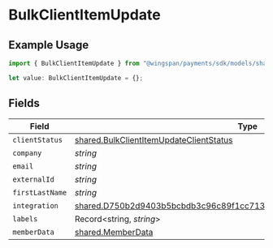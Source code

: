 # BulkClientItemUpdate

## Example Usage

```typescript
import { BulkClientItemUpdate } from "@wingspan/payments/sdk/models/shared";

let value: BulkClientItemUpdate = {};
```

## Fields

| Field                                                                                                                                                                     | Type                                                                                                                                                                      | Required                                                                                                                                                                  | Description                                                                                                                                                               |
| ------------------------------------------------------------------------------------------------------------------------------------------------------------------------- | ------------------------------------------------------------------------------------------------------------------------------------------------------------------------- | ------------------------------------------------------------------------------------------------------------------------------------------------------------------------- | ------------------------------------------------------------------------------------------------------------------------------------------------------------------------- |
| `clientStatus`                                                                                                                                                            | [shared.BulkClientItemUpdateClientStatus](../../../sdk/models/shared/bulkclientitemupdateclientstatus.md)                                                                 | :heavy_minus_sign:                                                                                                                                                        | N/A                                                                                                                                                                       |
| `company`                                                                                                                                                                 | *string*                                                                                                                                                                  | :heavy_minus_sign:                                                                                                                                                        | N/A                                                                                                                                                                       |
| `email`                                                                                                                                                                   | *string*                                                                                                                                                                  | :heavy_minus_sign:                                                                                                                                                        | N/A                                                                                                                                                                       |
| `externalId`                                                                                                                                                              | *string*                                                                                                                                                                  | :heavy_minus_sign:                                                                                                                                                        | N/A                                                                                                                                                                       |
| `firstLastName`                                                                                                                                                           | *string*                                                                                                                                                                  | :heavy_minus_sign:                                                                                                                                                        | N/A                                                                                                                                                                       |
| `integration`                                                                                                                                                             | [shared.D750b2d9403b5bcbdb3c96c89f1cc713df563d587f16e5f39f5ab546c08a20a0](../../../sdk/models/shared/d750b2d9403b5bcbdb3c96c89f1cc713df563d587f16e5f39f5ab546c08a20a0.md) | :heavy_minus_sign:                                                                                                                                                        | N/A                                                                                                                                                                       |
| `labels`                                                                                                                                                                  | Record<string, *string*>                                                                                                                                                  | :heavy_minus_sign:                                                                                                                                                        | N/A                                                                                                                                                                       |
| `memberData`                                                                                                                                                              | [shared.MemberData](../../../sdk/models/shared/memberdata.md)                                                                                                             | :heavy_minus_sign:                                                                                                                                                        | N/A                                                                                                                                                                       |